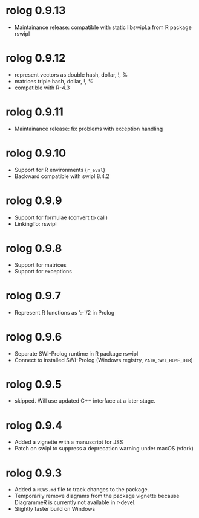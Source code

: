 # rolog 0.9.13

* Maintainance release: compatible with static libswipl.a from R package rswipl

# rolog 0.9.12

* represent vectors as double hash, dollar, !, %
* matrices triple hash, dollar, !, %
* compatible with R-4.3

# rolog 0.9.11

* Maintainance release: fix problems with exception handling

# rolog 0.9.10

* Support for R environments (`r_eval`)
* Backward compatible with swipl 8.4.2

# rolog 0.9.9

* Support for formulae (convert to call)
* LinkingTo: rswipl

# rolog 0.9.8

* Support for matrices
* Support for exceptions

# rolog 0.9.7

* Represent R functions as ':-'/2 in Prolog

# rolog 0.9.6

* Separate SWI-Prolog runtime in R package rswipl
* Connect to installed SWI-Prolog (Windows registry, `PATH`, `SWI_HOME_DIR`)

# rolog 0.9.5

* skipped. Will use updated C++ interface at a later stage.

# rolog 0.9.4

* Added a vignette with a manuscript for JSS
* Patch on swipl to suppress a deprecation warning under macOS (vfork)

# rolog 0.9.3

* Added a `NEWS.md` file to track changes to the package.
* Temporarily remove diagrams from the package vignette because DiagrammeR is currently not available in r-devel.
* Slightly faster build on Windows
